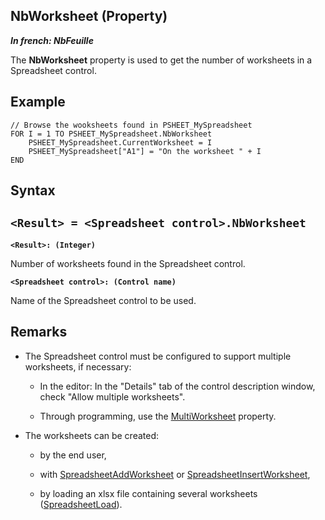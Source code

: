


## NbWorksheet (Property)

***In french: NbFeuille***
	



<a name="XUse"></a>
<a name="Use"></a>
<a name="description"></a>
The **NbWorksheet** property is used to get the number of worksheets in a Spreadsheet control. 
<a name="Example1"></a>
<a name="sample_code"></a>

## Example


```wl
// Browse the wooksheets found in PSHEET_MySpreadsheet
FOR I = 1 TO PSHEET_MySpreadsheet.NbWorksheet
	PSHEET_MySpreadsheet.CurrentWorksheet = I
	PSHEET_MySpreadsheet["A1"] = "On the worksheet " + I
END
```

<a name="XSYNTAX"></a>

## Syntax
<a name="SYNTAX1"></a>

`<Result> = <Spreadsheet control>.NbWorksheet`
---

**`<Result>: (Integer)`**

Number of worksheets found in the Spreadsheet control. 

**`<Spreadsheet control>: (Control name)`**

Name of the Spreadsheet control to be used.



<a name="NOTE0"></a>
<a name="NOTE0_1"></a>

## Remarks


- The Spreadsheet control must be configured to support multiple worksheets, if necessary: 

	- In the editor: In the "Details" tab of the control description window, check "Allow multiple worksheets". 

	- Through programming, use the [MultiWorksheet](../Proprietes/1000021639.md) property.




- The worksheets can be created: 

	- by the end user, 

	- with [SpreadsheetAddWorksheet](../WDLang1/1000021642.md) or [SpreadsheetInsertWorksheet](../WDLang1/1000021648.md),  

	- by loading an xlsx file containing several worksheets ([SpreadsheetLoad](../WDLang1/1000021340.md)).









